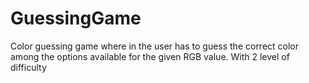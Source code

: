 # GuessingGame
Color guessing game where in the user has to guess the correct color among the options available for the given RGB value.  With 2 level of difficulty
